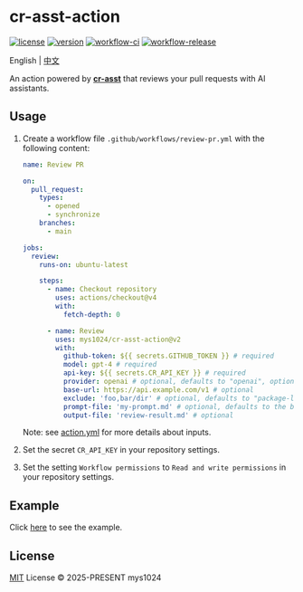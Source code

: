 # cr-asst-action

[![license](https://img.shields.io/github/license/mys1024/cr-asst-action)](./LICENSE)
[![version](https://img.shields.io/github/package-json/v/mys1024/cr-asst-action)](https://github.com/mys1024/cr-asst-action/releases)
[![workflow-ci](https://img.shields.io/github/actions/workflow/status/mys1024/cr-asst-action/ci.yml?label=ci)](https://github.com/mys1024/cr-asst-action/actions/workflows/ci.yml)
[![workflow-release](https://img.shields.io/github/actions/workflow/status/mys1024/cr-asst-action/release.yml?label=release)](https://github.com/mys1024/cr-asst-action/actions/workflows/release.yml)

English | [中文](./README.zh.md)

An action powered by **[cr-asst](https://github.com/mys1024/cr-asst)** that reviews your pull requests with AI assistants.

## Usage

1. Create a workflow file `.github/workflows/review-pr.yml` with the following content:

   ```yml
   name: Review PR

   on:
     pull_request:
       types:
         - opened
         - synchronize
       branches:
         - main

   jobs:
     review:
       runs-on: ubuntu-latest

       steps:
         - name: Checkout repository
           uses: actions/checkout@v4
           with:
             fetch-depth: 0

         - name: Review
           uses: mys1024/cr-asst-action@v2
           with:
             github-token: ${{ secrets.GITHUB_TOKEN }} # required
             model: gpt-4 # required
             api-key: ${{ secrets.CR_API_KEY }} # required
             provider: openai # optional, defaults to "openai", options: "openai", "deepseek", "xai", "anthropic", "google"
             base-url: https://api.example.com/v1 # optional
             exclude: 'foo,bar/dir' # optional, defaults to "package-lock.json,pnpm-lock.yaml,yarn.lock"
             prompt-file: 'my-prompt.md' # optional, defaults to the builtin prompt "en"
             output-file: 'review-result.md' # optional
   ```

   Note: see [action.yml](./action.yml) for more details about inputs.

2. Set the secret `CR_API_KEY` in your repository settings.

3. Set the setting `Workflow permissions` to `Read and write permissions` in your repository settings.

## Example

Click [here](https://github.com/mys1024/cr-asst-action/pull/3#issuecomment-2745088468) to see the example.

## License

[MIT](./LICENSE) License &copy; 2025-PRESENT mys1024
